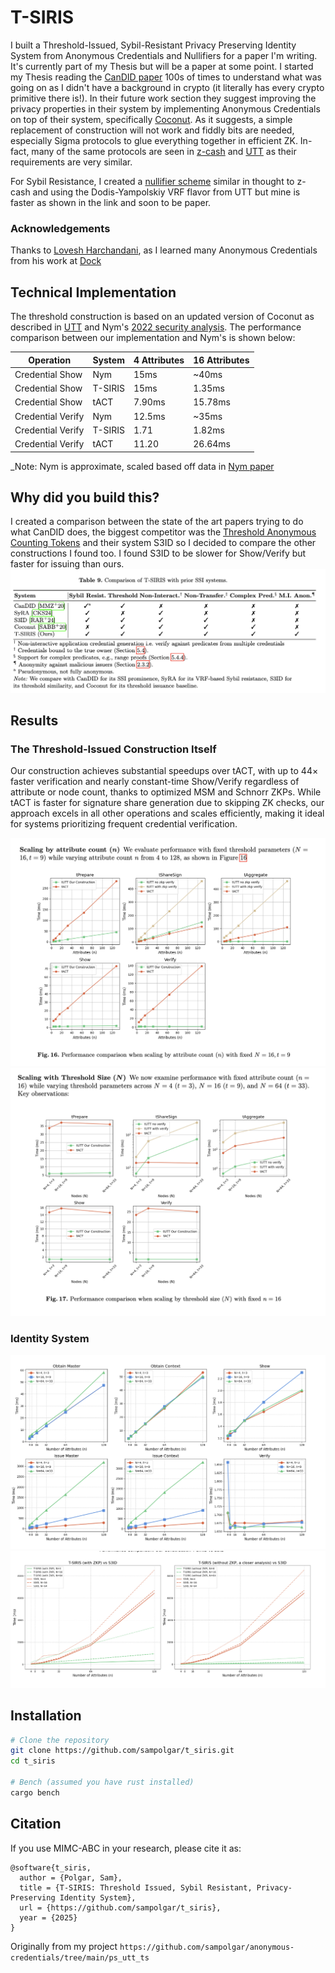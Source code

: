 # T-SIRIS

I built a Threshold-Issued, Sybil-Resistant Privacy Preserving Identity System from Anonymous Credentials and Nullifiers for a paper I'm writing. It's currently part of my Thesis but will be a paper at some point. I started my Thesis reading the [CanDID paper](https://eprint.iacr.org/2020/934.pdf) 100s of times to understand what was going on as I didn't have a background in crypto (it literally has every crypto primitive there is!). In their future work section they suggest improving the privacy properties in their system by implementing Anonymous Credentials on top of their system, specifically [Coconut](https://www.ndss-symposium.org/wp-content/uploads/2019/02/ndss2019_06A-1_Sonnino_paper.pdf). As it suggests, a simple replacement of construction will not work and fiddly bits are needed, especially Sigma protocols to glue everything together in efficient ZK. In-fact, many of the same protocols are seen in [z-cash](http://zerocash-project.org/paper) and [UTT](https://eprint.iacr.org/2022/452.pdf) as their requirements are very similar.

For Sybil Resistance, I created a [nullifier scheme](https://github.com/sampolgar/nullifiers) similar in thought to z-cash and using the Dodis-Yampolskiy VRF flavor from UTT but mine is faster as shown in the link and soon to be paper.

### Acknowledgements

Thanks to [Lovesh Harchandani](https://github.com/lovesh), as I learned many Anonymous Credentials from his work at [Dock](https://github.com/docknetwork/crypto)

## Technical Implementation

The threshold construction is based on an updated version of Coconut as described in [UTT](https://eprint.iacr.org/2022/452) and Nym's [2022 security analysis](https://eprint.iacr.org/2022/011.pdf). The performance comparison between our implementation and Nym's is shown below:

| Operation         | System  | 4 Attributes | 16 Attributes |
| ----------------- | ------- | ------------ | ------------- |
| Credential Show   | Nym     | 15ms         | ~40ms         |
| Credential Show   | T-SIRIS | 15ms         | 1.35ms        |
| Credential Show   | tACT    | 7.90ms       | 15.78ms       |
| Credential Verify | Nym     | 12.5ms       | ~35ms         |
| Credential Verify | T-SIRIS | 1.71         | 1.82ms        |
| Credential Verify | tACT    | 11.20        | 26.64ms       |

\_Note: Nym is approximate, scaled based off data in [Nym paper](https://eprint.iacr.org/2022/011.pdf)

## Why did you build this?

I created a comparison between the state of the art papers trying to do what CanDID does, the biggest competitor was the [Threshold Anonymous Counting Tokens](https://eprint.iacr.org/2024/1024) and their system S3ID so I decided to compare the other constructions I found too. I found S3ID to be slower for Show/Verify but faster for issuing than ours.
![Comparison](comparison.png)

## Results

### The Threshold-Issued Construction Itself

Our construction achieves substantial speedups over tACT, with up to 44× faster verification and nearly constant-time Show/Verify regardless of attribute or node count, thanks to optimized MSM and Schnorr ZKPs. While tACT is faster for signature share generation due to skipping ZK checks, our approach excels in all other operations and scales efficiently, making it ideal for systems prioritizing frequent credential verification.

![attributes scaling](signature_against_tact_attributes.png)
![nodes scaling](signature_against_tact_nodes.png)

### Identity System

![alt text](threshold_identity_system.png)
![alt text](threshold_identity_system2.png)

## Installation

```sh
# Clone the repository
git clone https://github.com/sampolgar/t_siris.git
cd t_siris

# Bench (assumed you have rust installed)
cargo bench
```

## Citation

If you use MIMC-ABC in your research, please cite it as:

```
@software{t_siris,
  author = {Polgar, Sam},
  title = {T-SIRIS: Threshold Issued, Sybil Resistant, Privacy-Preserving Identity System},
  url = {https://github.com/sampolgar/t_siris},
  year = {2025}
}
```

Originally from my project `https://github.com/sampolgar/anonymous-credentials/tree/main/ps_utt_ts`
